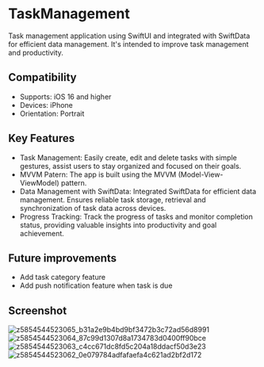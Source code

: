 # TaskManagement
Task management application using SwiftUI and integrated with SwiftData for efficient data management. It's intended to improve task management and productivity.

## Compatibility

- Supports: iOS 16 and higher
- Devices: iPhone
- Orientation: Portrait

## Key Features
- Task Management: Easily create, edit and delete tasks with simple gestures, assist users to stay organized and focused on their goals.
- MVVM Patern: The app is built using the MVVM (Model-View-ViewModel) pattern.
- Data Management with SwiftData: Integrated SwiftData for efficient data management. Ensures reliable task storage, retrieval and synchronization of task data across devices.
- Progress Tracking: Track the progress of tasks and monitor completion status, providing valuable insights into productivity and goal achievement.

## Future improvements
- Add task category feature
- Add push notification feature when task is due

## Screenshot

![z5854544523065_b31a2e9b4bd9bf3472b3c72ad56d8991](https://github.com/user-attachments/assets/dbb46075-8621-4205-9c9f-994c0bd5c64a)
![z5854544523064_87c99d1307d8a1734783d0400ff90bce](https://github.com/user-attachments/assets/ac587241-a242-41b9-aadb-e19ee2e9f927)
![z5854544523063_c4cc671dc8fd5c204a18ddacf50d3e23](https://github.com/user-attachments/assets/31bdd30b-5445-4829-8410-8ccf912d23eb)
![z5854544523062_0e079784adfafaefa4c621ad2bf2d172](https://github.com/user-attachments/assets/4310d60b-81b0-4122-b723-403195318ebf)
